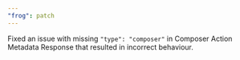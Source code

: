 ```yaml
---
"frog": patch
---
```


Fixed an issue with missing `"type": "composer"` in Composer Action Metadata Response that resulted in incorrect behaviour.
